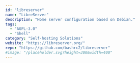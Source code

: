 ```yaml
---
id: "libreserver"
name: "LibreServer"
description: "Home server configuration based on Debian."
tags:
  - "AGPL-3.0"
  - "Shell"
category: "Self-hosting Solutions"
website: "https://libreserver.org/"
repo: "https://github.com/bashrc2/libreserver"
#image: "/placeholder.svg?height=300&width=400"
---
```


